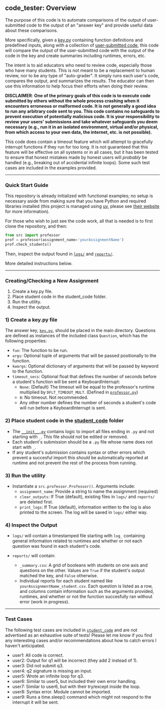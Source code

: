 ## code_tester: Overview

The purpose of this code is to automate comparisons of the output of user-submitted code to the output of an "answer key" and provide useful data about these comparisons.

More specifically, given a [key.py](key.py) containing function definitions and predefined inputs, along with a collection of [user-submitted code](student_code), this code will compare the output of the user-submitted code with the output of the code in the key and create summaries including runtimes, errors, etc.

The intent is to aid educators who need to review code, especially those who have many students. This is not meant to be a replacement to human review, nor to be any type of "auto-grader". It simply runs each user's code, compares the output, and summarizes the results. The educator can then use this information to help focus their efforts when doing their review.

**DISCLAIMER**: **One of the primary goals of this code is to execute code submitted by others without the whole process crashing when it encounters erroneous or malformed code. It is not generally a good idea to run any arbitrary code sent to you. This code contains no safeguards to prevent execution of potentially malicious code. It is your responsibility to review your users' submissions and take whatever safeguards you deem necessary (e.g., run it in an isolated environment, virtual and/or physical, from which access to your own data, the internet, etc. is not possible).**

This code does contain a timeout feature which will attempt to gracefully interrupt functions if they run for too long. It is not guaranteed that this feature will be effective on all systems or in all cases, but it has been tested to ensure that honest mistakes made by honest users will _probably_ be handled (e.g., breaking out of accidental infinite loops). Some such test cases are included in the examples provided.

---

### Quick Start Guide

This repository is already initialized with functional examples; no setup is necessary aside from making sure that you have Python and required libraries installed (this project is managed using [uv](https://docs.astral.sh/uv/), please see [their website](https://docs.astral.sh/uv/) for more information).

For those who wish to just see the code work, all that is needed is to first clone the repository, and then:

```python
from src import professor
prof = professor(assignment_name='yourAssignmentName')
prof.check_students()
```

Then, inspect the output found in [`logs/`](logs/) and [`reports/`](reports/).

More detailed instructions below.

---

### Creating/Checking a New Assignment

1) Create a key.py file.
2) Place student code in the student_code folder.
3) Run the utility.
4) Inspect the output.

### 1) Create a key.py file

The answer key, [`key.py`](key.py), should be placed in the main directory. Questions are defined as instances of the included class `Question`, which has the following properties:

- `fun`: The function to be run.
- `args`: Optional tuple of arguments that will be passed positionally to the function.
- `kwargs`: Optional dictionary of arguments that will be passed by keyword to the function.
- `timeout_secs`: Optional float that defines the number of seconds before a student's function will be sent a KeyboardInterrupt:
    - `None`: (Default) The timeout will be equal to the professor's runtime multiplied by `DFLT_TIMEOUT_MULT`. (Defined in [`professor.py`](src/professor.py))
    - `0`: No timeout. Not recommended.
    - Any other number defines the number of seconds a student's code will run before a KeyboardInterrupt is sent.

### 2) Place student code in the [student_code](student_code) folder

- The [`__init__.py`](student_code/__init__.py) contains logic to import all files ending in `.py` and not starting with `_`. This file should not be edited or removed.
- Each student's submission should be a `.py` file whose name does not start with `_`.
- If any student's submission contains syntax or other errors which prevent a succesful import this _should_ be automatically reported at runtime and not prevent the rest of the process from running.

### 3) Run the utility

- Instantiate a `src.professor.Professor()`. Arguments include:
    - `assignment_name`: Provide a string to name the assignment (required)
    - `clear_outputs`: If True (default), existing files in `logs/` and `reports/` are deleted first.
    - `print_logs`: If True (default), information written to the log is also printed to the screen. The log will be saved in `logs/` either way.

### 4) Inspect the Output

- `logs/` will contain a timestamped file starting with `log_` containing general information related to runtimes and whether or not each question was found in each student's code.

- `reports/` will contain:
    - `_summary.csv`: A grid of booleans with students on one axis and questions on the other. Values are `True` if the student's output matched the key, and `False` otherwise.
    - Individual reports for each student named like `yourAssignmentName_student.csv`. Each question is listed as a row, and columns contain information such as the arguments provided, runtimes, and whether or not the function succesfully ran without error (work in progress).

---

### Test Cases

The following test cases are included in [`student_code`](student_code/) and are not advertised as an exhaustive suite of tests! Please let me know if you find any interesting cases and/or recommendations about how to catch errors I haven't anticipated.

- user1: All code is correct.
- user2: Output for q1 will be incorrect (they add 2 instead of 1).
- user3: Did not submit q3.
- user4: q2 signature is missing an input.
- user5: Wrote an infinite loop for q3.
- user6: Similar to user5, but included their own error handling.
- user7: Similar to user6, but with their try/except inside the loop.
- user8: Syntax error. Module cannot be imported.
- user9: Runs a time.sleep() command which might not respond to the interrupt it will be sent.

